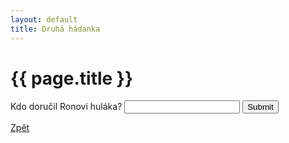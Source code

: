 ```yaml
---
layout: default
title: Druhá hádanka
---
```

<div class="uvod">
<h1>{{ page.title }}</h1>

<p>
 <form name="myForm" onsubmit="return validateForm2()" method="post">
Kdo doručil Ronovi huláka? <input type="text" name="fname">
<input type="submit" value="Submit">
</form> 
</p>

<a href="{{ site.baseurl }}/uvody/hp_uvod.html" class="btn btn-info">Zpět</a>
</div>
 
<script src="{{ site.baseurl }}//assets/js/hadanky_hp.js"></script> 